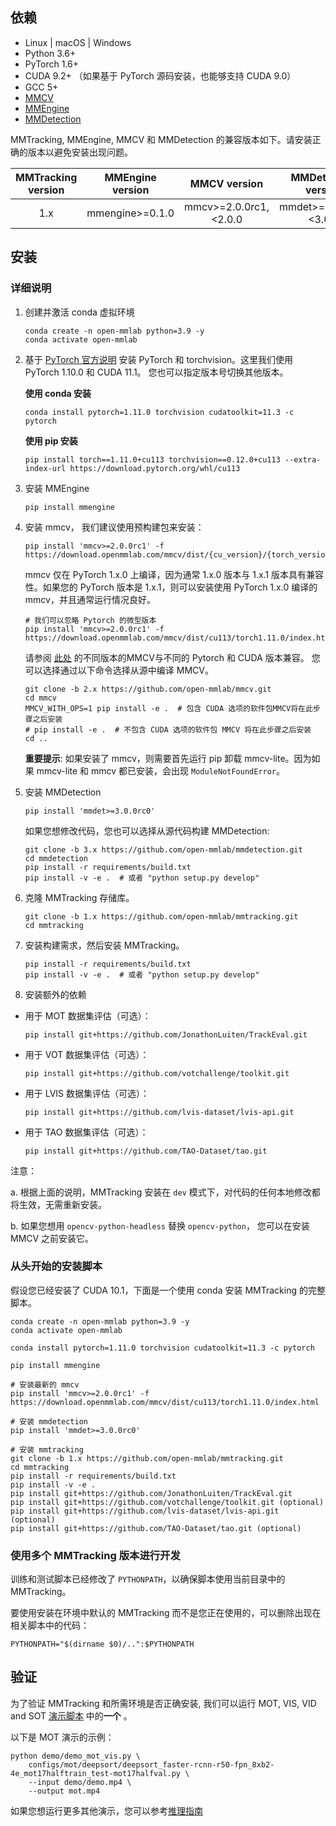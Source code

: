 ## 依赖

- Linux | macOS | Windows
- Python 3.6+
- PyTorch 1.6+
- CUDA 9.2+ （如果基于 PyTorch 源码安装，也能够支持 CUDA 9.0）
- GCC 5+
- [MMCV](https://mmcv.readthedocs.io/en/latest/get_started/installation.html)
- [MMEngine](https://mmengine.readthedocs.io/en/latest/get_started/installation.html)
- [MMDetection](https://mmdetection.readthedocs.io/en/latest/get_started.html#installation)

MMTracking, MMEngine, MMCV 和 MMDetection 的兼容版本如下。请安装正确的版本以避免安装出现问题。

| MMTracking version | MMEngine version |      MMCV version      |   MMDetection version   |
| :----------------: | :--------------: | :--------------------: | :---------------------: |
|        1.x         | mmengine>=0.1.0  | mmcv>=2.0.0rc1,\<2.0.0 | mmdet>=3.0.0rc0,\<3.0.0 |

## 安装

### 详细说明

1. 创建并激活 conda 虚拟环境

   ```shell
   conda create -n open-mmlab python=3.9 -y
   conda activate open-mmlab
   ```

2. 基于 [PyTorch 官方说明](https://pytorch.org/) 安装 PyTorch 和 torchvision。这里我们使用 PyTorch 1.10.0 和 CUDA 11.1。
   您也可以指定版本号切换其他版本。

   **使用 conda 安装**

   ```shell
   conda install pytorch=1.11.0 torchvision cudatoolkit=11.3 -c pytorch
   ```

   **使用 pip 安装**

   ```shell
   pip install torch==1.11.0+cu113 torchvision==0.12.0+cu113 --extra-index-url https://download.pytorch.org/whl/cu113
   ```

3. 安装 MMEngine

   ```shell
   pip install mmengine
   ```

4. 安装 mmcv， 我们建议使用预构建包来安装：

   ```shell
   pip install 'mmcv>=2.0.0rc1' -f https://download.openmmlab.com/mmcv/dist/{cu_version}/{torch_version}/index.html
   ```

   mmcv 仅在 PyTorch 1.x.0 上编译，因为通常 1.x.0 版本与 1.x.1 版本具有兼容性。如果您的 PyTorch 版本是 1.x.1，则可以安装使用 PyTorch 1.x.0 编译的 mmcv，并且通常运行情况良好。

   ```shell
   # 我们可以忽略 Pytorch 的微型版本
   pip install 'mmcv>=2.0.0rc1' -f https://download.openmmlab.com/mmcv/dist/cu113/torch1.11.0/index.html
   ```

   请参阅 [此处](https://mmcv.readthedocs.io/en/latest/get_started/installation.html) 的不同版本的MMCV与不同的 Pytorch 和 CUDA 版本兼容。
   您可以选择通过以下命令选择从源中编译 MMCV。

   ```shell
   git clone -b 2.x https://github.com/open-mmlab/mmcv.git
   cd mmcv
   MMCV_WITH_OPS=1 pip install -e .  # 包含 CUDA 选项的软件包MMCV将在此步骤之后安装
   # pip install -e .  # 不包含 CUDA 选项的软件包 MMCV 将在此步骤之后安装
   cd ..
   ```

   **重要提示**:  如果安装了 mmcv，则需要首先运行 pip 卸载 mmcv-lite。因为如果 mmcv-lite 和 mmcv 都已安装，会出现 `ModuleNotFoundError`。

5. 安装 MMDetection

   ```shell
   pip install 'mmdet>=3.0.0rc0'
   ```

   如果您想修改代码，您也可以选择从源代码构建 MMDetection:

   ```shell
   git clone -b 3.x https://github.com/open-mmlab/mmdetection.git
   cd mmdetection
   pip install -r requirements/build.txt
   pip install -v -e .  # 或者 "python setup.py develop"
   ```

6. 克隆 MMTracking 存储库。

   ```shell
   git clone -b 1.x https://github.com/open-mmlab/mmtracking.git
   cd mmtracking
   ```

7. 安装构建需求，然后安装 MMTracking。

   ```shell
   pip install -r requirements/build.txt
   pip install -v -e .  # 或者 "python setup.py develop"
   ```

8. 安装额外的依赖

- 用于 MOT 数据集评估（可选）：

  ```shell
  pip install git+https://github.com/JonathonLuiten/TrackEval.git
  ```

- 用于 VOT 数据集评估（可选）：

  ```shell
  pip install git+https://github.com/votchallenge/toolkit.git
  ```

- 用于 LVIS 数据集评估（可选）：

  ```shell
  pip install git+https://github.com/lvis-dataset/lvis-api.git
  ```

- 用于 TAO 数据集评估（可选）：

  ```shell
  pip install git+https://github.com/TAO-Dataset/tao.git
  ```

注意：

a. 根据上面的说明，MMTracking 安装在 `dev` 模式下，对代码的任何本地修改都将生效，无需重新安装。

b. 如果您想用 `opencv-python-headless` 替换 `opencv-python`， 您可以在安装 MMCV 之前安装它。

### 从头开始的安装脚本

假设您已经安装了 CUDA 10.1，下面是一个使用 conda 安装 MMTracking 的完整脚本。

```shell
conda create -n open-mmlab python=3.9 -y
conda activate open-mmlab

conda install pytorch=1.11.0 torchvision cudatoolkit=11.3 -c pytorch

pip install mmengine

# 安装最新的 mmcv
pip install 'mmcv>=2.0.0rc1' -f https://download.openmmlab.com/mmcv/dist/cu113/torch1.11.0/index.html

# 安装 mmdetection
pip install 'mmdet>=3.0.0rc0'

# 安装 mmtracking
git clone -b 1.x https://github.com/open-mmlab/mmtracking.git
cd mmtracking
pip install -r requirements/build.txt
pip install -v -e .
pip install git+https://github.com/JonathonLuiten/TrackEval.git
pip install git+https://github.com/votchallenge/toolkit.git (optional)
pip install git+https://github.com/lvis-dataset/lvis-api.git (optional)
pip install git+https://github.com/TAO-Dataset/tao.git (optional)
```

### 使用多个 MMTracking 版本进行开发

训练和测试脚本已经修改了 `PYTHONPATH`，以确保脚本使用当前目录中的 MMTracking。

要使用安装在环境中默认的 MMTracking 而不是您正在使用的，可以删除出现在相关脚本中的代码：

```shell
PYTHONPATH="$(dirname $0)/..":$PYTHONPATH
```

## 验证

为了验证 MMTracking 和所需环境是否正确安装, 我们可以运行 MOT, VIS, VID and SOT [演示脚本](https://github.com/open-mmlab/mmtracking/blob/1.x/demo/) 中的**一个** 。

以下是 MOT 演示的示例：

```shell
python demo/demo_mot_vis.py \
    configs/mot/deepsort/deepsort_faster-rcnn-r50-fpn_8xb2-4e_mot17halftrain_test-mot17halfval.py \
    --input demo/demo.mp4 \
    --output mot.mp4
```

如果您想运行更多其他演示，您可以参考[推理指南](./user_guides/3_inference.md)
